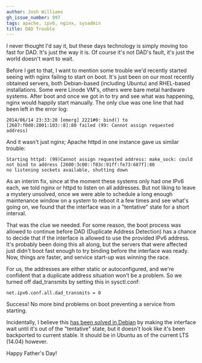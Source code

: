 ```yaml
---
author: Josh Williams
gh_issue_number: 997
tags: apache, ipv6, nginx, sysadmin
title: DAD Trouble
---
```




I never thought I'd say it, but these days technology is simply moving too fast for DAD.  It's just the way it is.  Of course it's not DAD's fault, it's just the world doesn't want to wait.

Before I get to that, I want to mention some trouble we'd recently started seeing with nginx failing to start on boot.  It's just been on our most recently obtained servers, both Debian-based (including Ubuntu) and RHEL-based installations.  Some were Linode VM's, others were bare metal hardware systems.  After boot and once we got in to try and see what was happening, nginx would happily start manually.  The only clue was one line that had been left in the error log:

```nohighlight
2014/06/14 23:33:20 [emerg] 2221#0: bind() to [2607:f0d0:2001:103::8]:80 failed (99: Cannot assign requested address)
```

And it wasn't just nginx; Apache httpd in one instance gave us similar trouble:

```nohighlight
Starting httpd: (99)Cannot assign requested address: make_sock: could not bind to address [2600:3c00::f03c:91ff:fe73:687f]:80
no listening sockets available, shutting down
```

As an interim fix, since at the moment these systems only had one IPv6 each, we told nginx or httpd to listen on all addresses.  But not liking to leave a mystery unsolved, once we were able to schedule a long enough maintenance window on a system to reboot it a few times and see what's going on, we found that the interface was in a "tentative" state for a short interval.

That was the clue we needed.  For some reason, the boot process was allowed to continue before DAD (Duplicate Address Detection) has a chance to decide that if the interface is allowed to use the provided IPv6 address.  It's probably been doing this all along, but the servers that were affected just didn't boot fast enough to try binding before the interface was ready.  Now, things are faster, and service start-up was winning the race.

For us, the addresses are either static or autoconfigured, and we're confident that a duplicate address situation won't be a problem.  So we turned off dad_transmits by setting this in sysctl.conf:

```
net.ipv6.conf.all.dad_transmits = 0
```

Success! No more bind problems on boot preventing a service from starting.

Incidentally, I believe this [has been solved in Debian](https://bugs.debian.org/cgi-bin/bugreport.cgi?bug=705996)  by making the interface wait until it's out of the "tentative" state, but it doesn't look like it's been backported to current stable. It should be in Ubuntu as of the current LTS (14.04) however.

Happy Father's Day!


